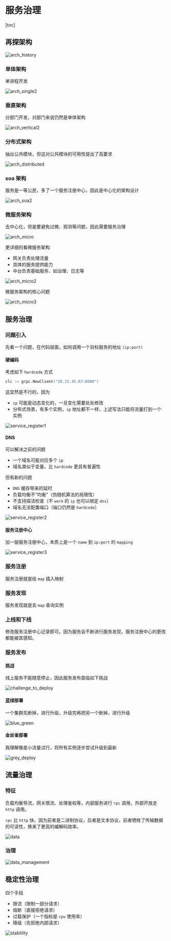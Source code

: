 # 服务治理

[toc]

## 再探架构

![arch_history](./pic/arch_history.jpg)

### 单体架构

单进程开发

![arch_single2](./pic/arch_single2.jpg)

### 垂直架构

分部门开发，对部门来说仍然是单体架构

![arch_vertical2](./pic/arch_vertical2.png)

### 分布式架构

抽出公共模块，但这对公共模块的可用性提出了高要求

![arch_distributed](./pic/arch_distributed.png)

### soa 架构

服务是一等公民，多了一个服务注册中心，因此是中心化的架构设计

![arch_soa2](./pic/arch_soa2.png)

### 微服务架构

去中心化，但是要避免过微、观测等问题，因此需要服务治理

![arch_micro](./pic/arch_micro.png)

更详细的看微服务架构

- 网关负责处理流量
- 具体的服务提供能力
- 中台负责基础服务，如治理、日志等

![arch_micro2](./pic/arch_micro2.jpg)

微服务架构的核心问题

![arch_micro3](./pic/arch_micro3.png)

## 服务治理

### 问题引入

先看一个问题，在代码层面，如何调用一个目标服务的地址 `(ip:port)`

#### 硬编码

考虑如下 `hardcode` 方式

```go
cli := grpc.NewClient("10.23.45.67:8080")
```

这显然是不行的，因为
- `ip` 可能是动态变化的，一旦变化需要处处修改
- 分布式场景，有多个实例，`ip` 地址都不一样，上述写法只能将流量打到一个实例

![service_register1](./pic/service_register1.jpg)

#### DNS

可以解决之前的问题
- 一个域名可能对应多个 `ip`
- 域名类似于变量，比 `hardcode` 更具有普遍性

但有新的问题

- `DNS` 缓存带来的延时
- 负载均衡不“均衡”（伪随机算法的局限性）
- 不支持探活检查（不 `work` 的 `ip` 也可以绑定 `dns`）
- 域名无法配置端口（端口仍然是 `hardcode`）

![service_register2](./pic/service_register2.jpg)

#### 服务注册中心

加一层服务注册中心，本质上是一个 `name` 到 `ip:port` 的 `mapping`

![service_register3](./pic/service_register3.png)

### 服务注册

服务注册就是给 `map` 插入映射

### 服务发现

服务发现就是去 `map` 查询实例

### 上线和下线

修改服务注册中心记录即可。因为服务会不断进行服务发现，服务注册中心的更改都能被其感知。

### 服务发布

#### 挑战

线上服务不能随意停止，因此服务发布面临如下挑战

![challenge_to_deploy](./pic/challenge_to_deploy.png)

#### 蓝绿部署

一个集群先断掉，进行升级，升级完再把另一个断掉，进行升级

![blue_green](./pic/blue_green.png)

#### 金丝雀部署

我理解像是小流量试行，将所有实例逐步尝试升级到最新

![grey_deploy](./pic/grey_deploy.png)

## 流量治理

### 特征

负载均衡导流，网关限流、处理鉴权等，内部服务进行 `rpc` 调用，外部开放走 `http` 调用。

`rpc` 比 `http` 快，因为前者是二进制协议，后者是文本协议，前者牺牲了传输数据的可读性，换来了更高的编解码效率。

![data](./pic/data.png)

### 治理

![data_management](./pic/data_management.png)

## 稳定性治理

四个手段

- 限流（限制一部分请求）
- 熔断（直接拒绝请求）
- 过载保护（一个指标是 `cpu` 使用率）
- 降级（先拒绝内部请求）

![stablility](./pic/stablility.png)